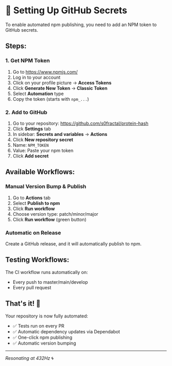 # 🔐 Setting Up GitHub Secrets

To enable automated npm publishing, you need to add an NPM token to GitHub secrets.

## Steps:

### 1. Get NPM Token
1. Go to https://www.npmjs.com/
2. Log in to your account
3. Click on your profile picture → **Access Tokens**
4. Click **Generate New Token** → **Classic Token**
5. Select **Automation** type
6. Copy the token (starts with `npm_...`)

### 2. Add to GitHub
1. Go to your repository: https://github.com/s0fractal/protein-hash
2. Click **Settings** tab
3. In sidebar: **Secrets and variables** → **Actions**
4. Click **New repository secret**
5. Name: `NPM_TOKEN`
6. Value: Paste your npm token
7. Click **Add secret**

## Available Workflows:

### Manual Version Bump & Publish
1. Go to **Actions** tab
2. Select **Publish to npm**
3. Click **Run workflow**
4. Choose version type: patch/minor/major
5. Click **Run workflow** (green button)

### Automatic on Release
Create a GitHub release, and it will automatically publish to npm.

## Testing Workflows:

The CI workflow runs automatically on:
- Every push to master/main/develop
- Every pull request

## That's it! 🎉

Your repository is now fully automated:
- ✅ Tests run on every PR
- ✅ Automatic dependency updates via Dependabot
- ✅ One-click npm publishing
- ✅ Automatic version bumping

---

*Resonating at 432Hz* 🌀